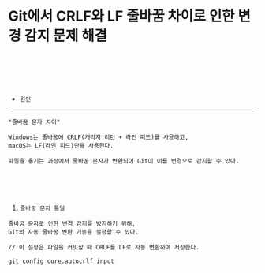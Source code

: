 # Git에서 CRLF와 LF 줄바꿈 차이로 인한 변경 감지 문제 해결

<br />
<br />
<br />
<br />

* `원인`
---

```
"줄바꿈 문자 차이"

Windows는 줄바꿈에 CRLF(캐리지 리턴 + 라인 피드)를 사용하고,
macOS는 LF(라인 피드)만을 사용한다.

파일을 옮기는 과정에서 줄바꿈 문자가 변환되어 Git이 이를 변경으로 감지할 수 있다.
```

<br />
<br />
<br />

1. `줄바꿈 문자 통일`

```
줄바꿈 문자로 인한 변경 감지를 방지하기 위해,
Git의 자동 줄바꿈 변환 기능을 설정할 수 있다.
```

```
// 이 설정은 파일을 커밋할 때 CRLF를 LF로 자동 변환하여 저장한다.

git config core.autocrlf input
```
